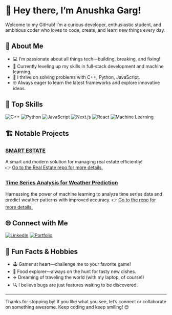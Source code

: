# 👋 Hey there, I’m Anushka Garg!

Welcome to my GitHub! I’m a curious developer, enthusiastic student, and ambitious coder who loves to code, create, and learn new things every day.

## 🚀 About Me
- 💻 I’m passionate about all things tech—building, breaking, and fixing!
- 🌱 Currently leveling up my skills in full-stack development and machine learning.
- 🎯 I thrive on solving problems with C++, Python, JavaScript.
- 🤓 Always eager to learn the latest frameworks and explore innovative ideas.

## 🌟 Top Skills
![C++](https://img.shields.io/badge/-C++-00599C?style=flat-square&logo=cplusplus&logoColor=white)
![Python](https://img.shields.io/badge/-Python-3776AB?style=flat-square&logo=python&logoColor=white)
![JavaScript](https://img.shields.io/badge/-JavaScript-F7DF1E?style=flat-square&logo=javascript&logoColor=black)
![Next.js](https://img.shields.io/badge/-Next.js-000000?style=flat-square&logo=nextdotjs&logoColor=white)
![React](https://img.shields.io/badge/-React-61DAFB?style=flat-square&logo=react&logoColor=white)
![Machine Learning](https://img.shields.io/badge/-Machine%20Learning-FF6F00?style=flat-square&logo=python&logoColor=white)

## 🏗️ Notable Projects

### [SMART ESTATE](#)
A smart and modern solution for managing real estate efficiently!  
👉 [Go to the Real Estate repo for more details.](https://github.com/Anushka123Garg/Real-Estate) 

### [Time Series Analysis for Weather Prediction](#)
Harnessing the power of machine learning to analyze time series data and predict weather patterns with improved accuracy.
👉 [Go to the repo for more details.](https://github.com/Anushka123Garg/Time-Series-Analysis) 

## 🌐 Connect with Me
[![LinkedIn](https://img.shields.io/badge/LinkedIn-Anushka%20Garg-blue?style=flat-square&logo=linkedin)](https://www.linkedin.com/in/anushka-garg-28664922b/)
[![Portfolio](https://img.shields.io/badge/Portfolio-Visit%20Site-green?style=flat-square&logo=google-chrome)](https://portfolio-website-7-72vs.onrender.com/)

## 🎲 Fun Facts & Hobbies
- 🕹️ Gamer at heart—challenge me to your favorite game!
- 🥘 Food explorer—always on the hunt for tasty new dishes.
- ✈️ Dreaming of traveling the world (with my laptop, of course!)
- 🔍 I believe bugs are just features waiting to be discovered.

---

Thanks for stopping by! If you like what you see, let’s connect or collaborate on something awesome. Keep coding and keep smiling! 😊
